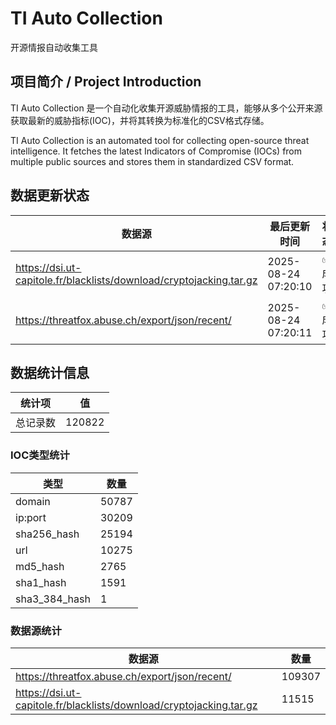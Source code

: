 # TI Auto Collection

 开源情报自动收集工具

## 项目简介 / Project Introduction

TI Auto Collection 是一个自动化收集开源威胁情报的工具，能够从多个公开来源获取最新的威胁指标(IOC)，并将其转换为标准化的CSV格式存储。

TI Auto Collection is an automated tool for collecting open-source threat intelligence. It fetches the latest Indicators of Compromise (IOCs) from multiple public sources and stores them in standardized CSV format.

## 数据更新状态

| 数据源 | 最后更新时间 | 状态 |
|--------|------------|------|
| https://dsi.ut-capitole.fr/blacklists/download/cryptojacking.tar.gz | 2025-08-24 07:20:10 | ✅ 成功 |
| https://threatfox.abuse.ch/export/json/recent/ | 2025-08-24 07:20:11 | ✅ 成功 |





















































































































































## 数据统计信息

| 统计项 | 值 |
|--------|----|
| 总记录数 | 120822 |

### IOC类型统计

| 类型 | 数量 |
|------|------|
| domain | 50787 |
| ip:port | 30209 |
| sha256_hash | 25194 |
| url | 10275 |
| md5_hash | 2765 |
| sha1_hash | 1591 |
| sha3_384_hash | 1 |

### 数据源统计

| 数据源 | 数量 |
|--------|------|
| https://threatfox.abuse.ch/export/json/recent/ | 109307 |
| https://dsi.ut-capitole.fr/blacklists/download/cryptojacking.tar.gz | 11515 |
